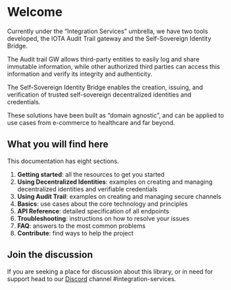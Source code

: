 # Welcome

Currently under the “Integration Services” umbrella, we have two tools developed, 
the IOTA Audit Trail gateway and the Self-Sovereign Identity Bridge. 

The Audit trail GW allows third-party entities to easily log and share immutable information, 
while other authorized third parties can access this information and verify its integrity and authenticity. 

The Self-Sovereign Identity Bridge enables the creation, issuing, and verification 
of trusted self-sovereign decentralized identities and credentials. 

These solutions have been built as “domain agnostic”, and can be applied to use cases from e-commerce to healthcare and far beyond. 

<!--
The IOTA Integration Services implements a high-level API for common interactions with Decentralized Identities and Data Streams. The Integration Services abstract from technical details of the IOTA [Identity]('https://wiki.iota.org/identity.rs/introduction') and IOTA [Streams]('https://wiki.iota.org/streams/welcome') libraries and facilitates the integration of IOTA into existing digital infrastructure.
-->

## What you will find here

This documentation has eight sections. 

1. **Getting started**: all the resources to get you started
2. **Using Decentralized Identities**: examples on creating and managing decentralized identities and verifiable credentials
3. **Using Audit Trail**: examples on creating and managing secure channels
4. **Basics**: use cases about the core technology and principles
5. **API Reference**: detailed specification of all endpoints
6. **Troubleshooting**: instructions on how to resolve your issues
7. **FAQ**: answers to the most common problems
8. **Contribute**: find ways to help the project

<!--
5. **Installation**: different ways of installing the integration service
6. **Examples**: practical coding examples
11. **Contact**: contact information
-->

## Join the discussion
If you are seeking a place for discussion about this library, or in need for support head to our [Discord](https://discord.gg/iota) channel #integration-services.